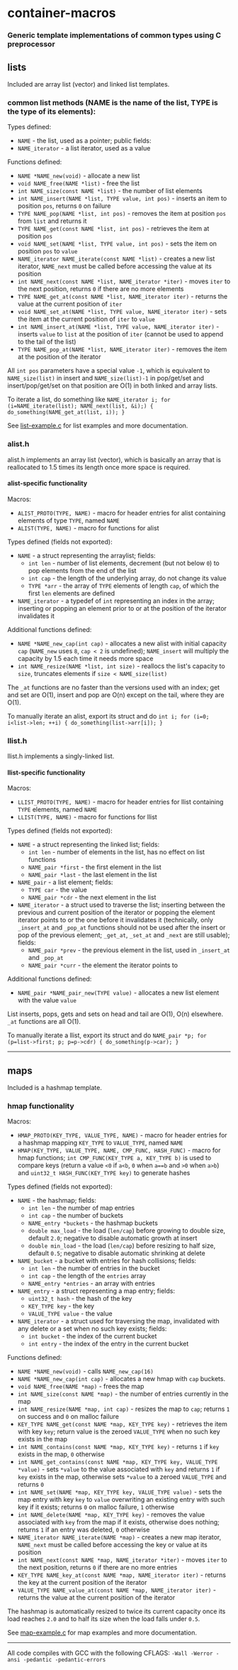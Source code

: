 # container-macros
### Generic template implementations of common types using C preprocessor

## lists
Included are array list (vector) and linked list templates.

### common list methods (NAME is the name of the list, TYPE is the type of its elements):
Types defined:
- `NAME` - the list, used as a pointer; public fields:
- `NAME_iterator` - a list iterator, used as a value

Functions defined:
- `NAME *NAME_new(void)` - allocate a new list
- `void NAME_free(NAME *list)` - free the list
- `int NAME_size(const NAME *list)` - the number of list elements
- `int NAME_insert(NAME *list, TYPE value, int pos)` - inserts an item to position `pos`, returns `0` on failure
- `TYPE NAME_pop(NAME *list, int pos)` - removes the item at position `pos` from `list` and returns it
- `TYPE NAME_get(const NAME *list, int pos)` - retrieves the item at position `pos`
- `void NAME_set(NAME *list, TYPE value, int pos)` - sets the item on position `pos` to `value`
- `NAME_iterator NAME_iterate(const NAME *list)` - creates a new list iterator, `NAME_next` must be called before accessing the value at its position
- `int NAME_next(const NAME *list, NAME_iterator *iter)` - moves `iter` to the next position, returns `0` if there are no more elements
- `TYPE NAME_get_at(const NAME *list, NAME_iterator iter)` - returns the value at the current position of `iter`
- `void NAME_set_at(NAME *list, TYPE value, NAME_iterator iter)` - sets the item at the current position of `iter` to `value`
- `int NAME_insert_at(NAME *list, TYPE value, NAME_iterator iter)` - inserts `value` to `list` at the position of `iter` (cannot be used to append to the tail of the list)
- `TYPE NAME_pop_at(NAME *list, NAME_iterator iter)` - removes the item at the position of the iterator

All `int pos` parameters have a special value `-1`, which is equivalent to `NAME_size(list)` in insert and `NAME_size(list)-1` in pop/get/set and insert/pop/get/set on that position are O(1) in both linked and array lists.

To iterate a list, do something like `NAME_iterator i; for (i=NAME_iterate(list); NAME_next(list, &i);) { do_something(NAME_get_at(list, i)); }`

See [list-example.c](list-example.c) for list examples and more documentation.

### alist.h
alist.h implements an array list (vector), which is basically an array that is reallocated to 1.5 times its length once more space is required.

#### alist-specific functionality
Macros:
- `ALIST_PROTO(TYPE, NAME)` - macro for header entries for alist containing elements of type `TYPE`, named `NAME`
- `ALIST(TYPE, NAME)` - macro for functions for alist

Types defined (fields not exported):
- `NAME` - a struct representing the arraylist; fields:
    - `int len` - number of list elements, decrement (but not below `0`) to pop elements from the end of the list
    - `int cap` - the length of the underlying array, do not change its value
    - `TYPE *arr` - the array of `TYPE` elements of length `cap`, of which the first `len` elements are defined
- `NAME_iterator` - a typedef of `int` representing an index in the array; inserting or popping an element prior to or at the position of the iterator invalidates it

Additional functions defined:
- `NAME *NAME_new_cap(int cap)` - allocates a new alist with initial capacity `cap` (`NAME_new` uses `8`, `cap < 2` is undefined); `NAME_insert` will multiply the capacity by 1.5 each time it needs more space
- `int NAME_resize(NAME *list, int size)` - reallocs the list's capacity to `size`, truncates elements if `size < NAME_size(list)`

The `_at` functions are no faster than the versions used with an index; get and set are O(1), insert and pop are O(n) except on the tail, where they are O(1).

To manually iterate an alist, export its struct and do `int i; for (i=0; i<list->len; ++i) { do_something(list->arr[i]); }`

### llist.h
llist.h implements a singly-linked list.

#### llist-specific functionality
Macros:
- `LLIST_PROTO(TYPE, NAME)` - macro for header entries for llist containing `TYPE` elements, named `NAME`
- `LLIST(TYPE, NAME)` - macro for functions for llist

Types defined (fields not exported):
- `NAME` - a struct representing the linked list; fields:
    - `int len` - number of elements in the list, has no effect on list functions
    - `NAME_pair *first` - the first element in the list
    - `NAME_pair *last` - the last element in the list
- `NAME_pair` - a list element; fields:
    - `TYPE car` - the value
    - `NAME_pair *cdr` - the next element in the list
- `NAME_iterator` - a struct used to traverse the list; inserting between the previous and current position of the iterator or popping the element iterator points to or the one before it invalidates it (technically, only `_insert_at` and `_pop_at` functions should not be used after the insert or pop of the previous element; `_get_at`, `_set_at` and `_next` are still usable); fields:
    - `NAME_pair *prev` - the previous element in the list, used in `_insert_at` and `_pop_at`
    - `NAME_pair *curr` - the element the iterator points to

Additional functions defined:
- `NAME_pair *NAME_pair_new(TYPE value)` - allocates a new list element with the value `value`

List inserts, pops, gets and sets on head and tail are O(1), O(n) elsewhere. `_at` functions are all O(1).

To manually iterate a llist, export its struct and do `NAME_pair *p; for (p=list->first; p; p=p->cdr) { do_something(p->car); }`

---

## maps
Included is a hashmap template.

### hmap functionality
Macros:
- `HMAP_PROTO(KEY_TYPE, VALUE_TYPE, NAME)` - macro for header entries for a hashmap mapping `KEY_TYPE` to `VALUE_TYPE`, named `NAME`
- `HMAP(KEY_TYPE, VALUE_TYPE, NAME, CMP_FUNC, HASH_FUNC)` - macro for hmap functions; `int CMP_FUNC(KEY_TYPE a, KEY_TYPE b)` is used to compare keys (return a value `<0` if `a<b`, `0` when `a==b` and `>0` when `a>b`) and `uint32_t HASH_FUNC(KEY_TYPE key)` to generate hashes

Types defined (fields not exported):
- `NAME` - the hashmap; fields:
    - `int len` - the number of map entries
    - `int cap` - the number of buckets
    - `NAME_entry *buckets` - the hashmap buckets
    - `double max_load` - the load (`len/cap`) before growing to double size, default `2.0`; negative to disable automatic growth at insert
    - `double min_load` - the load (`len/cap`) before resizing to half size, default `0.5`; negative to disable automatic shrinking at delete
- `NAME_bucket` - a bucket with entries for hash collisions; fields:
    - `int len` - the number of entries in the bucket
    - `int cap` - the length of the `entries` array
    - `NAME_entry *entries` - an array with entries
- `NAME_entry` - a struct representing a map entry; fields:
    - `uint32_t hash` - the hash of the key
    - `KEY_TYPE key` - the key
    - `VALUE_TYPE value` - the value
- `NAME_iterator` - a struct used for traversing the map, invalidated with any delete or a set when no such key exists; fields:
    - `int bucket` - the index of the current bucket
    - `int entry` - the index of the entry in the current bucket

Functions defined:
- `NAME *NAME_new(void)` - calls `NAME_new_cap(16)`
- `NAME *NAME_new_cap(int cap)` - allocates a new hmap with `cap` buckets.
- `void NAME_free(NAME *map)` - frees the map
- `int NAME_size(const NAME *map)` - the number of entries currently in the map
- `int NAME_resize(NAME *map, int cap)` - resizes the map to `cap`; returns `1` on success and `0` on malloc failure
- `KEY_TYPE NAME_get(const NAME *map, KEY_TYPE key)` - retrieves the item with key `key`; return value is the zeroed `VALUE_TYPE` when no such key exists in the map
- `int NAME_contains(const NAME *map, KEY_TYPE key)` - returns `1` if `key` exists in the map, `0` otherwise
- `int NAME_get_contains(const NAME *map, KEY_TYPE key, VALUE_TYPE *value)` - sets `*value` to the value associated with `key` and returns `1` if `key` exists in the map, otherwise sets `*value` to a zeroed `VALUE_TYPE` and returns `0`
- `int NAME_set(NAME *map, KEY_TYPE key, VALUE_TYPE value)` - sets the map entry with key `key` to `value` overwriting an existing entry with such key if it exists; returns `0` on malloc failure, `1` otherwise
- `int NAME_delete(NAME *map, KEY_TYPE key)` - removes the value associated with `key` from the map if it exists, otherwise does nothing; returns `1` if an entry was deleted, `0` otherwise
- `NAME_iterator NAME_iterate(NAME *map)` - creates a new map iterator, `NAME_next` must be called before accessing the key or value at its position
- `int NAME_next(const NAME *map, NAME_iterator *iter)` - moves `iter` to the next position, returns `0` if there are no more entries
- `KEY_TYPE NAME_key_at(const NAME *map, NAME_iterator iter)` - returns the key at the current position of the iterator
- `VALUE_TYPE NAME_value_at(const NAME *map, NAME_iterator iter)` - returns the value at the current position of the iterator

The hashmap is automatically resized to twice its current capacity once its load reaches `2.0` and to half its size when the load falls under `0.5`.

See [map-example.c](map-example.c) for map examples and more documentation.

---

All code compiles with GCC with the following CFLAGS: `-Wall -Werror -ansi -pedantic -pedantic-errors`
